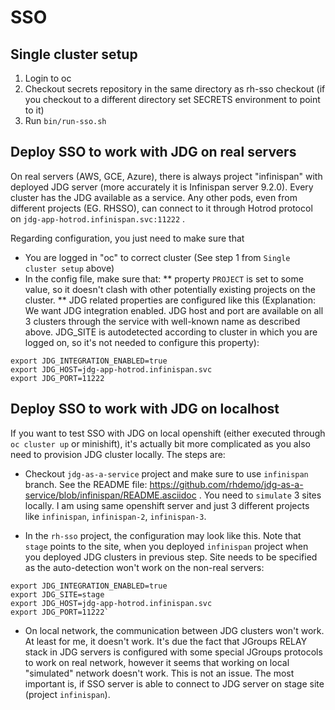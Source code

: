 SSO
===


Single cluster setup
--------------------

1. Login to oc
2. Checkout secrets repository in the same directory as rh-sso checkout (if you checkout to a different directory set
   SECRETS environment to point to it)
3. Run `bin/run-sso.sh`


Deploy SSO to work with JDG on real servers
-------------------------------------------
On real servers (AWS, GCE, Azure), there is always project "infinispan" with deployed JDG server (more accurately
it is Infinispan server 9.2.0). Every cluster has the JDG available as a service. Any other pods, even from different 
projects (EG. RHSSO), can connect to it through Hotrod protocol on `jdg-app-hotrod.infinispan.svc:11222` .

Regarding configuration, you just need to make sure that
* You are logged in "oc" to correct cluster (See step 1 from `Single cluster setup` above)
* In the config file, make sure that:
** property `PROJECT` is set to some value, so it doesn't clash with other potentially existing projects 
on the cluster.
** JDG related properties are configured like this (Explanation: We want JDG integration enabled. JDG host and port 
are available on all 3 clusters through the service with well-known name as described above. JDG_SITE is autodetected
according to cluster in which you are logged on, so it's not needed to configure this property):

```
export JDG_INTEGRATION_ENABLED=true
export JDG_HOST=jdg-app-hotrod.infinispan.svc
export JDG_PORT=11222
```


Deploy SSO to work with JDG on localhost
----------------------------------------
If you want to test SSO with JDG on local openshift (either executed through `oc cluster up` or minishift), 
it's actually bit more complicated as you also need to provision JDG cluster locally. The steps are:
* Checkout `jdg-as-a-service` project and make sure to use `infinispan` branch. 
See the README file: https://github.com/rhdemo/jdg-as-a-service/blob/infinispan/README.asciidoc . You need 
to `simulate` 3 sites locally. I am using same openshift server and just 3 different projects like `infinispan`, `infinispan-2`, `infinispan-3`.

* In the `rh-sso` project, the configuration may look like this. Note that `stage` points to the site, when you deployed `infinispan` project
when you deployed JDG clusters in previous step. Site needs to be specified as the auto-detection won't work on the non-real servers:

```
export JDG_INTEGRATION_ENABLED=true
export JDG_SITE=stage
export JDG_HOST=jdg-app-hotrod.infinispan.svc
export JDG_PORT=11222`
```
* On local network, the communication between JDG clusters won't work. At least for me, it doesn't work. It's due the fact that JGroups RELAY
stack in JDG servers is configured with some special JGroups protocols to work on real network, however it seems that working on local "simulated"
network doesn't work. This is not an issue. The most important is, if SSO server is able to connect to JDG server on stage site (project `infinispan`). 
   
